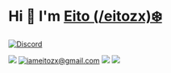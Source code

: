 # Hi 👋 I'm [Eito (/eitozx)❄️](https://eitozx.github.io)

[![Discord](https://discord.c99.nl/widget/theme-3/1150051452220362782.png)](https://discord.com/users/1150051452220362782)

[![](https://img.shields.io/badge/portfolio-000000?style=for-the-badge&logo=About.me&logoColor=white
)](https://eitozx.com)
[![iameitozx@gmail.com](https://img.shields.io/badge/Gmail-D14836?style=for-the-badge&logo=gmail&logoColor=white
)](mailto:iameitozx@gmail.com)
[![](https://img.shields.io/badge/LinkedIn-0077B5?style=for-the-badge&logo=linkedin&logoColor=white)](https://www.linkedin.com/in/eitozx/)
[![](https://img.shields.io/badge/Discord-5865F2?style=for-the-badge&logo=discord&logoColor=white)](https://discord.com/users/981649911151992832)
